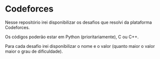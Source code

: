 # Codeforces
Nesse repositório irei disponibilizar os desafios que resolvi da plataforma Codeforces.

Os códigos poderão estar em Python (prioritariamente), C ou C++.

Para cada desafio irei disponibilizar o nome e o valor (quanto maior o valor maior o grau de dificuldade).
